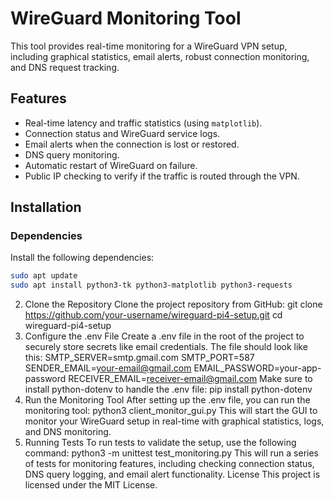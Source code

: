 # WireGuard Monitoring Tool

This tool provides real-time monitoring for a WireGuard VPN setup, including graphical statistics, email alerts, robust connection monitoring, and DNS request tracking.

## Features
- Real-time latency and traffic statistics (using `matplotlib`).
- Connection status and WireGuard service logs.
- Email alerts when the connection is lost or restored.
- DNS query monitoring.
- Automatic restart of WireGuard on failure.
- Public IP checking to verify if the traffic is routed through the VPN.

## Installation

### Dependencies

Install the following dependencies:

```bash
sudo apt update
sudo apt install python3-tk python3-matplotlib python3-requests
```

2. Clone the Repository
Clone the project repository from GitHub:
git clone https://github.com/your-username/wireguard-pi4-setup.git
cd wireguard-pi4-setup
3. Configure the .env File
Create a .env file in the root of the project to securely store secrets like email credentials. The file
should look like this:
SMTP_SERVER=smtp.gmail.com
SMTP_PORT=587
SENDER_EMAIL=your-email@gmail.com
EMAIL_PASSWORD=your-app-password
RECEIVER_EMAIL=receiver-email@gmail.com
Make sure to install python-dotenv to handle the .env file:
pip install python-dotenv
4. Run the Monitoring Tool
After setting up the .env file, you can run the monitoring tool:
python3 client_monitor_gui.py
This will start the GUI to monitor your WireGuard setup in real-time with graphical statistics, logs,
and DNS monitoring.
5. Running Tests
To run tests to validate the setup, use the following command:
python3 -m unittest test_monitoring.py
This will run a series of tests for monitoring features, including checking connection status, DNS
query logging, and email alert functionality.
License
This project is licensed under the MIT License.